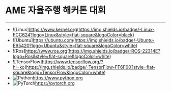 # AME 자율주행 해커톤 대회
---
* ![Linux]<https://www.kernel.org>(https://img.shields.io/badge/-Linux-FCC624?logo=Linux&style=flat-square&logoColor=black)
* ![Ubuntu]<https://ubuntu.com>(https://img.shields.io/badge/-Ubuntu-E95420?logo=Ubuntu&style=flat-square&logoColor=white)
* ![Ros]<https://www.ros.org>(https://img.shields.io/badge/-ROS-22314E?logo=Ros&style=flat-square&logoColor=white)
* ![TensorFlow]<https://www.tensorflow.org/?hl=ko>(https://img.shields.io/badge/-TensorFlow-FF6F00?style=flat-square&logo=TensorFlow&logoColor=white)
* ![Python](https://img.shields.io/badge/Python-3776AB?style=flat-square&logo=Python&logoColor=white)<https://www.python.org>
* ![PyTorch](https://img.shields.io/badge/-PyTorch-EE4C2C?logo=PyTorch&style=flat-square&logoColor=white)<https://pytorch.org>

